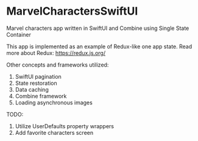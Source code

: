 # MarvelCharactersSwiftUI
Marvel characters app written in SwiftUI and Combine using Single State Container

This app is implemented as an example of Redux-like one app state. Read more about Redux: https://redux.js.org/

Other concepts and frameworks utilized:
  1. SwiftUI pagination
  2. State restoration
  3. Data caching
  4. Combine framework
  5. Loading asynchronous images
  
TODO:
  1. Utilize UserDefaults property wrappers
  2. Add favorite characters screen
